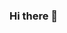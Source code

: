 ### Hi there 👋

<!--
<p align="left"> <img src="https://komarev.com/ghpvc/?username=Snarloff&label=Profile%20views&color=0e75b6&style=flat" alt="GloomyDarkness" /> </p>


**GloomyDarkness/GloomyDarkness** is a ✨ _special_ ✨ repository because its `README.md` (this file) appears on your GitHub profile.

Here are some ideas to get you started:

- 🔭 I’m currently working on ...
- 🌱 I’m currently learning ...
- 👯 I’m looking to collaborate on ...
- 🤔 I’m looking for help with ...
- 💬 Ask me about ...
- 📫 How to reach me: ...
- 😄 Pronouns: ...
- ⚡ Fun fact: ...
-->
